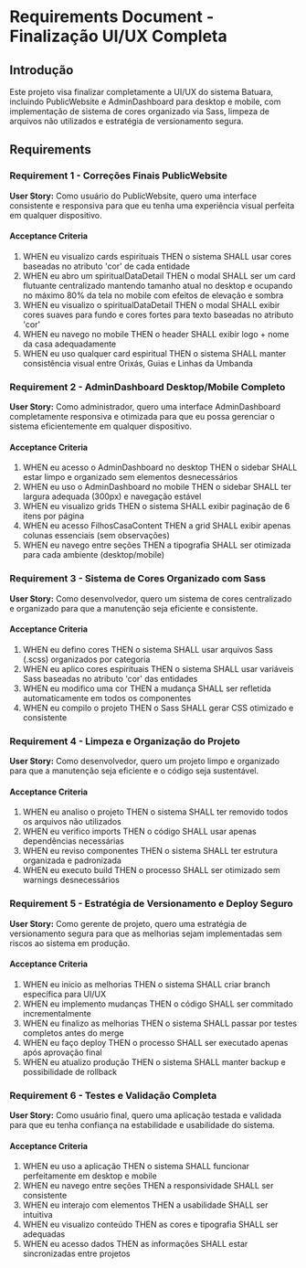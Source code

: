 # Requirements Document - Finalização UI/UX Completa

## Introdução

Este projeto visa finalizar completamente a UI/UX do sistema Batuara, incluindo PublicWebsite e AdminDashboard para desktop e mobile, com implementação de sistema de cores organizado via Sass, limpeza de arquivos não utilizados e estratégia de versionamento segura.

## Requirements

### Requirement 1 - Correções Finais PublicWebsite

**User Story:** Como usuário do PublicWebsite, quero uma interface consistente e responsiva para que eu tenha uma experiência visual perfeita em qualquer dispositivo.

#### Acceptance Criteria

1. WHEN eu visualizo cards espirituais THEN o sistema SHALL usar cores baseadas no atributo 'cor' de cada entidade
2. WHEN eu abro um spiritualDataDetail THEN o modal SHALL ser um card flutuante centralizado mantendo tamanho atual no desktop e ocupando no máximo 80% da tela no mobile com efeitos de elevação e sombra
3. WHEN eu visualizo o spiritualDataDetail THEN o modal SHALL exibir cores suaves para fundo e cores fortes para texto baseadas no atributo 'cor'
4. WHEN eu navego no mobile THEN o header SHALL exibir logo + nome da casa adequadamente
5. WHEN eu uso qualquer card espiritual THEN o sistema SHALL manter consistência visual entre Orixás, Guias e Linhas da Umbanda

### Requirement 2 - AdminDashboard Desktop/Mobile Completo

**User Story:** Como administrador, quero uma interface AdminDashboard completamente responsiva e otimizada para que eu possa gerenciar o sistema eficientemente em qualquer dispositivo.

#### Acceptance Criteria

1. WHEN eu acesso o AdminDashboard no desktop THEN o sidebar SHALL estar limpo e organizado sem elementos desnecessários
2. WHEN eu uso o AdminDashboard no mobile THEN o sidebar SHALL ter largura adequada (300px) e navegação estável
3. WHEN eu visualizo grids THEN o sistema SHALL exibir paginação de 6 itens por página
4. WHEN eu acesso FilhosCasaContent THEN a grid SHALL exibir apenas colunas essenciais (sem observações)
5. WHEN eu navego entre seções THEN a tipografia SHALL ser otimizada para cada ambiente (desktop/mobile)

### Requirement 3 - Sistema de Cores Organizado com Sass

**User Story:** Como desenvolvedor, quero um sistema de cores centralizado e organizado para que a manutenção seja eficiente e consistente.

#### Acceptance Criteria

1. WHEN eu defino cores THEN o sistema SHALL usar arquivos Sass (.scss) organizados por categoria
2. WHEN eu aplico cores espirituais THEN o sistema SHALL usar variáveis Sass baseadas no atributo 'cor' das entidades
3. WHEN eu modifico uma cor THEN a mudança SHALL ser refletida automaticamente em todos os componentes
4. WHEN eu compilo o projeto THEN o Sass SHALL gerar CSS otimizado e consistente

### Requirement 4 - Limpeza e Organização do Projeto

**User Story:** Como desenvolvedor, quero um projeto limpo e organizado para que a manutenção seja eficiente e o código seja sustentável.

#### Acceptance Criteria

1. WHEN eu analiso o projeto THEN o sistema SHALL ter removido todos os arquivos não utilizados
2. WHEN eu verifico imports THEN o código SHALL usar apenas dependências necessárias
3. WHEN eu reviso componentes THEN o sistema SHALL ter estrutura organizada e padronizada
4. WHEN eu executo build THEN o processo SHALL ser otimizado sem warnings desnecessários

### Requirement 5 - Estratégia de Versionamento e Deploy Seguro

**User Story:** Como gerente de projeto, quero uma estratégia de versionamento segura para que as melhorias sejam implementadas sem riscos ao sistema em produção.

#### Acceptance Criteria

1. WHEN eu inicio as melhorias THEN o sistema SHALL criar branch específica para UI/UX
2. WHEN eu implemento mudanças THEN o código SHALL ser commitado incrementalmente
3. WHEN eu finalizo as melhorias THEN o sistema SHALL passar por testes completos antes do merge
4. WHEN eu faço deploy THEN o processo SHALL ser executado apenas após aprovação final
5. WHEN eu atualizo produção THEN o sistema SHALL manter backup e possibilidade de rollback

### Requirement 6 - Testes e Validação Completa

**User Story:** Como usuário final, quero uma aplicação testada e validada para que eu tenha confiança na estabilidade e usabilidade do sistema.

#### Acceptance Criteria

1. WHEN eu uso a aplicação THEN o sistema SHALL funcionar perfeitamente em desktop e mobile
2. WHEN eu navego entre seções THEN a responsividade SHALL ser consistente
3. WHEN eu interajo com elementos THEN a usabilidade SHALL ser intuitiva
4. WHEN eu visualizo conteúdo THEN as cores e tipografia SHALL ser adequadas
5. WHEN eu acesso dados THEN as informações SHALL estar sincronizadas entre projetos